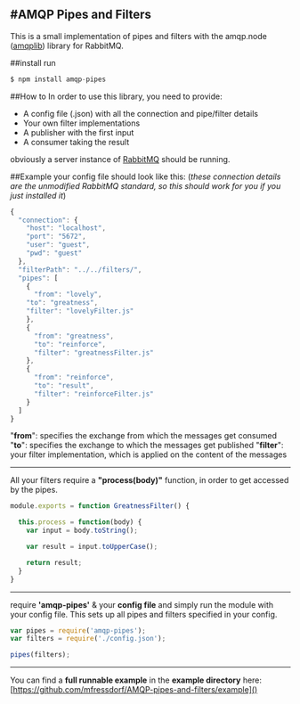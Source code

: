 #AMQP Pipes and Filters
-

This is a small implementation of pipes and filters with the amqp.node ([amqplib](https://github.com/squaremo/amqp.node)) library for RabbitMQ.

##install
run

```javascript
$ npm install amqp-pipes
```
##How to
In order to use this library, you need to provide:

- A config file (.json) with all the connection and pipe/filter details
- Your own filter implementations
- A publisher with the first input
- A consumer taking the result

obviously a server instance of [RabbitMQ](https://www.rabbitmq.com/download.html) should be running.

##Example
your config file should look like this: (*these connection details are the unmodified RabbitMQ standard, so this should work for you if you just installed it*)

```javascript
{
  "connection": {
    "host": "localhost",
    "port": "5672",
    "user": "guest",
    "pwd": "guest"
  },
  "filterPath": "../../filters/",
  "pipes": [
    {
      "from": "lovely",
    "to": "greatness",
    "filter": "lovelyFilter.js"
    },
    {
      "from": "greatness",
      "to": "reinforce",
      "filter": "greatnessFilter.js"
    },
    {
      "from": "reinforce",
      "to": "result",
      "filter": "reinforceFilter.js"
    }
  ]
}

```

"**from**": specifies the exchange from which the messages get consumed
"**to**": specifies the exchange to which the messages get published
"**filter**": your filter implementation, which is applied on the content of the messages
***
All your filters require a **"process(body)"** function, in order to get accessed by the pipes.

```javascript
module.exports = function GreatnessFilter() {

  this.process = function(body) {
    var input = body.toString();

    var result = input.toUpperCase();

    return result;
  }
}
```

***
require **'amqp-pipes'** & your **config file** and simply run the module with your config file. This sets up all pipes and filters specified in your config.

```javascript
var pipes = require('amqp-pipes');
var filters = require('./config.json');

pipes(filters);
```
***

You can find a **full runnable example** in the **example directory** here:
[https://github.com/mfressdorf/AMQP-pipes-and-filters/example]()
